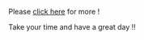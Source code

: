 Please [click here](https://public.tableau.com/app/profile/rizki.tetania.mahalang/viz/TableauGlobalSuperstore_16834752800630/GlobalSuperstore?publish=yes) for more !

Take your time and have a great day !!
